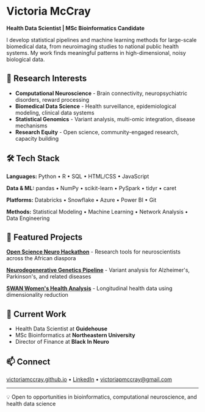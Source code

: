 # Victoria McCray

**Health Data Scientist | MSc Bioinformatics Candidate**

I develop statistical pipelines and machine learning methods for large-scale biomedical data, from neuroimaging studies to national public health systems. My work finds meaningful patterns in high-dimensional, noisy biological data.

## 🔬 Research Interests

- **Computational Neuroscience** - Brain connectivity, neuropsychiatric disorders, reward processing
- **Biomedical Data Science** - Health surveillance, epidemiological modeling, clinical data systems
- **Statistical Genomics** - Variant analysis, multi-omic integration, disease mechanisms
- **Research Equity** - Open science, community-engaged research, capacity building

## 🛠️ Tech Stack

**Languages:** Python • R • SQL • HTML/CSS • JavaScript  

**Data & ML:** pandas • NumPy • scikit-learn • PySpark • tidyr • caret

**Platforms:** Databricks • Snowflake • Azure • Power BI • Git

**Methods:** Statistical Modeling • Machine Learning • Network Analysis • Data Engineering

## 📌 Featured Projects

**[Open Science Neuro Hackathon](https://github.com/victoriamccray/Hackathon)** - Research tools for neuroscientists across the African diaspora

**[Neurodegenerative Genetics Pipeline](https://github.com/victoriamccray/neurodegenerative-genetics-pipeline)** - Variant analysis for Alzheimer's, Parkinson's, and related diseases

**[SWAN Women's Health Analysis](https://github.com/victoriamccray/swan-study-analysis)** - Longitudinal health data using dimensionality reduction

## 💼 Current Work

- Health Data Scientist at **Guidehouse**
- MSc Bioinformatics at **Northeastern University**
- Director of Finance at **Black In Neuro**

## 📫 Connect

[victoriamccray.github.io](https://victoriamccray.github.io) • [LinkedIn](https://linkedin.com/in/your-handle) • victoriapmccray@gmail.com

---

💡 Open to opportunities in bioinformatics, computational neuroscience, and health data science
